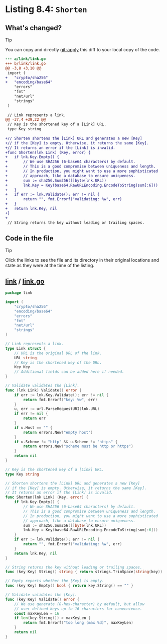 # Listing 8.4: `Shorten`

## What's changed?

> [!TIP]
> You can copy and directly [git-apply](https://tldr.inbrowser.app/pages/common/git-apply) this diff to your local copy of the code.

```diff
--- a/link/link.go
+++ b/link/link.go
@@ -3,8 +3,10 @@
 import (
+	"crypto/sha256"
+	"encoding/base64"
 	"errors"
 	"fmt"
 	"net/url"
 	"strings"
 )
 
 // Link represents a link.
@@ -37,4 +39,22 @@
 // Key is the shortened key of a [Link] URL.
 type Key string
 
+// Shorten shortens the [Link] URL and generates a new [Key]
+// if the [Key] is empty. Otherwise, it returns the same [Key].
+// It returns an error if the [Link] is invalid.
+func Shorten(lnk Link) (Key, error) {
+	if lnk.Key.Empty() {
+		// We use SHA256 (6-base64 characters) by default.
+		// This is a good compromise between uniqueness and length.
+		// In production, you might want to use a more sophisticated
+		// approach, like a database to ensure uniqueness.
+		sum := sha256.Sum256([]byte(lnk.URL))
+		lnk.Key = Key(base64.RawURLEncoding.EncodeToString(sum[:6]))
+	}
+	if err := lnk.Validate(); err != nil {
+		return "", fmt.Errorf("validating: %w", err)
+	}
+	return lnk.Key, nil
+}
+
 // String returns the key without leading or trailing spaces.

```
## Code in the file

> [!TIP]
> Click the links to see the file and its directory in their original locations and state as they were at the time of the listing.

## [link](https://github.com/inancgumus/gobyexample/blob/d6a674e79b9fe285cf3d40d40e9d5731b650358e/link) / [link.go](https://github.com/inancgumus/gobyexample/blob/d6a674e79b9fe285cf3d40d40e9d5731b650358e/link/link.go)

```go
package link

import (
	"crypto/sha256"
	"encoding/base64"
	"errors"
	"fmt"
	"net/url"
	"strings"
)

// Link represents a link.
type Link struct {
	// URL is the original URL of the link.
	URL string
	// Key is the shortened key of the URL.
	Key Key
	// Additional fields can be added here if needed.
}

// Validate validates the [Link].
func (lnk Link) Validate() error {
	if err := lnk.Key.Validate(); err != nil {
		return fmt.Errorf("key: %w", err)
	}
	u, err := url.ParseRequestURI(lnk.URL)
	if err != nil {
		return err
	}
	if u.Host == "" {
		return errors.New("empty host")
	}
	if u.Scheme != "http" && u.Scheme != "https" {
		return errors.New("scheme must be http or https")
	}
	return nil
}

// Key is the shortened key of a [Link] URL.
type Key string

// Shorten shortens the [Link] URL and generates a new [Key]
// if the [Key] is empty. Otherwise, it returns the same [Key].
// It returns an error if the [Link] is invalid.
func Shorten(lnk Link) (Key, error) {
	if lnk.Key.Empty() {
		// We use SHA256 (6-base64 characters) by default.
		// This is a good compromise between uniqueness and length.
		// In production, you might want to use a more sophisticated
		// approach, like a database to ensure uniqueness.
		sum := sha256.Sum256([]byte(lnk.URL))
		lnk.Key = Key(base64.RawURLEncoding.EncodeToString(sum[:6]))
	}
	if err := lnk.Validate(); err != nil {
		return "", fmt.Errorf("validating: %w", err)
	}
	return lnk.Key, nil
}

// String returns the key without leading or trailing spaces.
func (key Key) String() string { return strings.TrimSpace(string(key)) }

// Empty reports whether the [Key] is empty.
func (key Key) Empty() bool { return key.String() == "" }

// Validate validates the [Key].
func (key Key) Validate() error {
	// We use generate (8-hex-character) by default, but allow
	// user-defined keys up to 16 characters for convenience.
	const maxKeyLen = 16
	if len(key.String()) > maxKeyLen {
		return fmt.Errorf("too long (max %d)", maxKeyLen)
	}
	return nil
}
```

